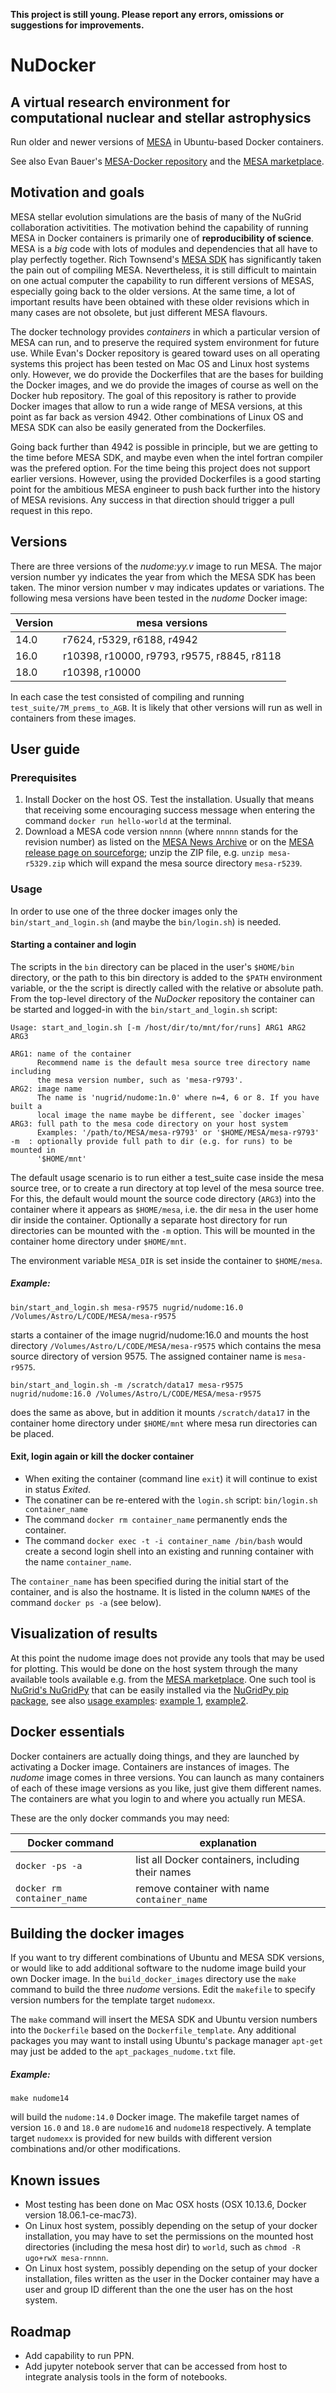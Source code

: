 **This project is still young. Please report any errors, omissions or suggestions for improvements.**


# NuDocker
## A virtual research environment for computational nuclear and stellar astrophysics

Run older and newer versions of [MESA](http://mesa.sourceforge.net) in Ubuntu-based Docker containers.

See also Evan Bauer's [MESA-Docker repository](https://github.com/evbauer/MESA-Docker) and the [MESA marketplace](http://www.mesastars.org).

## Motivation and goals
MESA stellar evolution simulations are the basis of many of the NuGrid collaboration activitities. The motivation behind the capability of running MESA in Docker containers is primarily one of **reproducibility of science**. MESA is a _big_ code with lots of modules and dependencies that all have to play perfectly together. Rich Townsend's [MESA SDK](http://www.astro.wisc.edu/~townsend/static.php?ref=mesasdk) has significantly taken the pain out of compiling MESA. Nevertheless, it is still difficult to maintain on one actual computer the capability to run different versions of MESAS, especially going back to the older versions. At the same time, a lot of important results have been obtained with these older revisions which in many cases are not obsolete, but just different MESA flavours. 

The docker technology provides _containers_ in which a particular version of MESA can run, and to preserve the required system environment for future use. While Evan's Docker repository is geared toward uses on all operating systems this project has been tested on Mac OS and Linux host systems only. However, we do provide the Dockerfiles that are the bases for building the Docker images, and we do provide the images of course as well on the Docker hub repository. The goal of this repository is rather to provide Docker images that allow to run a wide range of MESA versions, at this point as far back as version 4942. Other combinations of Linux OS and MESA SDK can also be easily generated from the Dockerfiles.

Going back further than 4942 is possible in principle, but we are getting to the time before MESA SDK, and maybe even when the intel fortran compiler was the prefered option. For the time being this project does not support earlier versions. However, using the provided Dockerfiles is a good starting point for the ambitious MESA engineer to push back further into the history of MESA revisions.  Any success in that direction should trigger a pull request in this repo. 

## Versions
There are three versions of the _nudome:yy.v_ image  to run MESA. The major version number yy indicates the year from which the MESA SDK has been taken. The minor version number v may indicates updates or variations. The following mesa versions have been tested in the _nudome_ Docker image:

Version | mesa versions
------|--------------
14.0 | r7624, r5329, r6188, r4942
16.0 | r10398, r10000, r9793, r9575, r8845, r8118
18.0 | r10398, r10000 
 
In each case the test consisted of compiling and running `test_suite/7M_prems_to_AGB`. It is likely that other versions will run as well in containers from these images.

## User guide

### Prerequisites
1. Install Docker on the host OS. Test the installation. Usually that means that receiving some encouraging success message when entering the command `docker run hello-world` at the terminal.
2. Download a MESA code version `nnnnn` (where `nnnnn` stands for the revision number) as listed on the [MESA News Archive](http://mesa.sourceforge.net/news.html) or on the [MESA release page on sourceforge](https://sourceforge.net/projects/mesa/files/releases); unzip the ZIP file, e.g. `unzip mesa-r5329.zip` which will expand the mesa source directory `mesa-r5239`.

### Usage
In order to use one of the three docker images only the `bin/start_and_login.sh` (and maybe the `bin/login.sh`) is needed. 

#### Starting a container and login

The scripts in the `bin` directory can be placed in the user's
`$HOME/bin` directory, or the path to this bin directory is added to
the `$PATH` environment variable, or the the script is directly called with 
the relative or absolute path. From the top-level directory of
the _NuDocker_ repository the container can be started and logged-in with the
`bin/start_and_login.sh` script:

```
Usage: start_and_login.sh [-m /host/dir/to/mnt/for/runs] ARG1 ARG2 ARG3

ARG1: name of the container 
      Recommend name is the default mesa source tree directory name including
      the mesa version number, such as 'mesa-r9793'.
ARG2: image name
      The name is 'nugrid/nudome:1n.0' where n=4, 6 or 8. If you have built a 
      local image the name maybe be different, see `docker images`
ARG3: full path to the mesa code directory on your host system
      Examples: '/path/to/MESA/mesa-r9793' or '$HOME/MESA/mesa-r9793'
-m  : optionally provide full path to dir (e.g. for runs) to be mounted in
      '$HOME/mnt'
```

The default usage scenario is to run either a test_suite case inside
the mesa source tree, or to create a run directory at top level of the
mesa source tree. For this, the default would mount the source code
directory (`ARG3`) into the container where it appears as `$HOME/mesa`,
i.e. the dir `mesa` in the user home dir inside the
container. Optionally a separate host directory for run directories
can be mounted with the `-m` option. This will be mounted in the
container home directory under `$HOME/mnt`.

The environment variable `MESA_DIR` is set inside the container to `$HOME/mesa`.

##### Example: 
```
bin/start_and_login.sh mesa-r9575 nugrid/nudome:16.0 /Volumes/Astro/L/CODE/MESA/mesa-r9575
```
starts a container of the image nugrid/nudome:16.0 and mounts the host directory `/Volumes/Astro/L/CODE/MESA/mesa-r9575` which contains the mesa source directory of version 9575. The assigned container name is `mesa-r9575`. 

```
bin/start_and_login.sh -m /scratch/data17 mesa-r9575 nugrid/nudome:16.0 /Volumes/Astro/L/CODE/MESA/mesa-r9575
```
does the same as above, but in addition it mounts `/scratch/data17` in the container home directory under `$HOME/mnt` where mesa run directories can be placed. 

#### Exit, login again or kill the docker container

* When exiting the container (command line `exit`) it will continue to exist in status _Exited_. 
* The conatiner can be re-entered with the `login.sh` script: `bin/login.sh container_name`
* The command `docker rm container_name` permanently ends the container.
* The command `docker exec -t -i container_name /bin/bash` would create a second login shell into an existing and running container with the name `container_name`.

The `container_name` has been specified during the initial start of the container, and is also the hostname. It is listed in the column `NAMES` of the command `docker ps -a` (see below).

## Visualization of results 

At this point the nudome image does not provide any tools that may be used for plotting. This would be done on the host system through the many available tools available e.g. from
the [MESA marketplace](http://mesastar.org). One such tool is
[NuGrid's NuGridPy](https://nugrid.github.io/NuGridPy) that can be
easily installed via the [NuGridPy pip
package](https://pypi.org/project/NuGridpy), see also [usage
examples](https://github.com/NuGrid/wendi-examples): [example
1](https://github.com/NuGrid/wendi-examples/blob/master/Stellar%20evolution%20and%20nucleosynthesis%20data/Star_explore.ipynb),
[example2](https://github.com/NuGrid/wendi-examples/blob/master/Stellar%20evolution%20and%20nucleosynthesis%20data/Examples/Teaching_explore_MESA_stellar_evolution.ipynb).


## Docker essentials

Docker containers are actually doing things, and they are launched by
activating a Docker image. Containers are instances of images. The
_nudome_ image comes in three versions. You can launch as many
containers of each of these image versions as you like, just give them
different names. The containers are what you login to and where you
actually run MESA.

These are the only docker commands you may need:

Docker command | explanation
---------------|-------------
`docker -ps -a` | list all Docker containers, including their names
`docker rm container_name` | remove container with name `container_name`


## Building the docker images

If you want to try different combinations of Ubuntu and MESA SDK
versions, or would like to add additional software to the nudome
image build your own Docker image. In the `build_docker_images`
directory use the `make` command to build the three _nudome_
versions. Edit the `makefile` to specify version numbers for the
template target `nudomexx`.

The `make` command will insert the MESA SDK and Ubuntu version numbers into the
`Dockerfile` based on the `Dockerfile_template`. Any additional
packages you may want to install using Ubuntu's package manager
`apt-get` may just be added to the `apt_packages_nudome.txt` file.

##### Example:

```
make nudome14
```
will build the `nudome:14.0` Docker image. The makefile target names of version `16.0` and `18.0` are `nudome16` and `nudome18` respectively. A template target `nudomexx` is provided for new builds with different version combinations and/or other modifications. 

## Known issues

* Most testing has been done on Mac OSX hosts (OSX 10.13.6, Docker version 18.06.1-ce-mac73).
* On Linux host system, possibly depending on the setup of your docker installation, you may have to set the permissions on the mounted host directories (including the mesa host dir) to `world`, such as `chmod -R ugo+rwX mesa-rnnnn`.
* On Linux host system, possibly depending on the setup of your docker installation, files written as the user in the Docker container may have a user and group ID different than the one the user has on the host system.

## Roadmap
* Add capability to run PPN.
* Add jupyter notebook server that can be accessed from host to integrate analysis tools in the form of notebooks.
